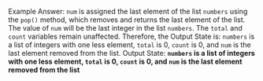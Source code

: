 Example Answer:
`num` is assigned the last element of the list `numbers` using the `pop()` method, which removes and returns the last element of the list. The value of `num` will be the last integer in the list `numbers`. The `total` and `count` variables remain unaffected. Therefore, the Output State is: `numbers` is a list of integers with one less element, `total` is 0, `count` is 0, and `num` is the last element removed from the list.
Output State: **`numbers` is a list of integers with one less element, `total` is 0, `count` is 0, and `num` is the last element removed from the list**